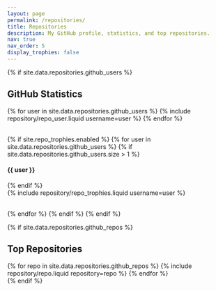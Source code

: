 ```yaml
---
layout: page
permalink: /repositories/
title: Repositories
description: My GitHub profile, statistics, and top repositories.
nav: true
nav_order: 5
display_trophies: false
---
```


{% if site.data.repositories.github_users %}

## GitHub Statistics

<div class="repositories d-flex flex-wrap flex-md-row flex-column align-items-center">
  {% for user in site.data.repositories.github_users %}
    {% include repository/repo_user.liquid username=user %}
  {% endfor %}
</div>

<br>

{% if site.repo_trophies.enabled %}
{% for user in site.data.repositories.github_users %}
{% if site.data.repositories.github_users.size > 1 %}

  <h4>{{ user }}</h4>
  {% endif %}
  <div class="repositories d-flex flex-wrap flex-md-row flex-column align-items-center">
  {% include repository/repo_trophies.liquid username=user %}
  </div>

<br>

{% endfor %}
{% endif %}
{% endif %}

{% if site.data.repositories.github_repos %}

## Top Repositories

<div class="repositories d-flex flex-wrap flex-md-row flex-column align-items-center">
  {% for repo in site.data.repositories.github_repos %}
    {% include repository/repo.liquid repository=repo %}
  {% endfor %}
</div>
{% endif %}
